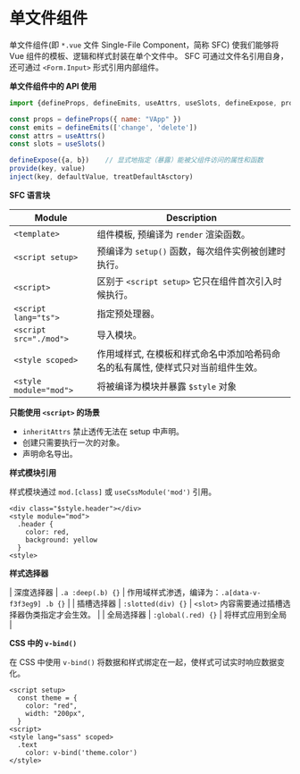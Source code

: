 # 单文件组件

单文件组件(即 `*.vue` 文件 Single-File Component，简称 SFC) 使我们能够将 Vue 组件的模板、逻辑和样式封装在单个文件中。
SFC 可通过文件名引用自身，还可通过 `<Form.Input>` 形式引用内部组件。

**单文件组件中的 API 使用**
```javascript
import {defineProps, defineEmits, useAttrs, useSlots, defineExpose, provide, inject} from 'vue'

const props = defineProps({ name: "VApp" })
const emits = defineEmits(['change', 'delete'])
const attrs = useAttrs()
const slots = useSlots()

defineExpose({a, b})	// 显式地指定（暴露）能被父组件访问的属性和函数
provide(key, value)
inject(key, defaultValue, treatDefaultAsctory)
```
**SFC 语言块**

| Module                  | Description |
| ----------------------- | ----------- |
| `<template>` 						| 组件模板, 预编译为 `render` 渲染函数。 |
| `<script setup>` 				| 预编译为 `setup()` 函数，每次组件实例被创建时执行。 |
| `<script>` 							| 区别于 `<script setup>` 它只在组件首次引入时候执行。 |
| `<script lang="ts">` 		| 指定预处理器。 | 
| `<script src="./mod">` 	| 导入模块。 | 
| `<style scoped>` 				| 作用域样式, 在模板和样式命名中添加哈希码命名的私有属性, 使样式只对当前组件生效。 |
| `<style module="mod">` 	| 将被编译为模块并暴露 `$style` 对象 |

**只能使用 `<script>` 的场景**

- `inheritAttrs` 禁止透传无法在 setup 中声明。
- 创建只需要执行一次的对象。
- 声明命名导出。

**样式模块引用**

样式模块通过 `mod.[class]` 或 `useCssModule('mod')` 引用。

```
<div class="$style.header"></div>
<style module="mod">
  .header {
    color: red,
    background: yellow
  }
<style>
```

**样式选择器**

| 深度选择器 | `.a :deep(.b) {}`  | 作用域样式渗透，编译为：`.a[data-v-f3f3eg9] .b {}` | 
| 插槽选择器 | `:slotted(div) {}` | `<slot>` 内容需要通过插槽选择器伪类指定才会生效。 |
| 全局选择器 | `:global(.red) {}` | 将样式应用到全局 |

**CSS 中的 `v-bind()`**

在 CSS 中使用 `v-bind()` 将数据和样式绑定在一起，使样式可试实时响应数据变化。

```
<script setup>
  const theme = { 
    color: "red",
    width: "200px", 
  }
<script>
<style lang="sass" scoped>
  .text
    color: v-bind('theme.color')
</style>
```